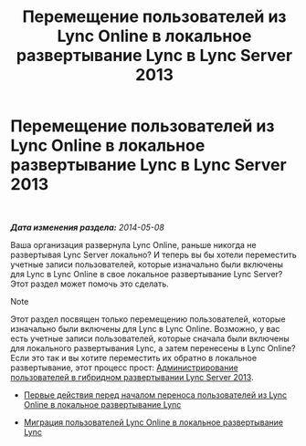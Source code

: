 ﻿---
title: Перемещение пользователей из Lync Online в локальное развертывание Lync в Lync Server 2013
TOCTitle: Перемещение пользователей из Lync Online в локальное развертывание Lync в Lync Server 2013
ms:assetid: 55733bb5-6742-4daf-8db5-1c5df86f4cea
ms:mtpsurl: https://technet.microsoft.com/ru-ru/library/Dn689117(v=OCS.15)
ms:contentKeyID: 62247365
ms.date: 06/01/2017
mtps_version: v=OCS.15
ms.translationtype: HT
---

# Перемещение пользователей из Lync Online в локальное развертывание Lync в Lync Server 2013

 

_**Дата изменения раздела:** 2014-05-08_

Ваша организация развернула Lync Online, раньше никогда не развертывая Lync Server локально? И теперь вы бы хотели переместить учетные записи пользователей, которые изначально были включены для Lync в Lync Online в свое локальное развертывание Lync Server? Этот раздел может помочь это сделать.

> [!NOTE]  
> Этот раздел посвящен только перемещению пользователей, которые изначально были включены для Lync в Lync Online. Возможно, у вас есть учетные записи пользователей, которые сначала были включены для локального развертывания Lync, а затем перенесены в Lync Online? Если это так и вы хотите переместить их обратно в локальное развертывание, этот процесс прост: <a href="lync-server-2013-administering-users-in-a-hybrid-deployment.md">Администрирование пользователей в гибридном развертывании Lync Server 2013</a>.

  - [Первые действия перед началом переноса пользователей из Lync Online в локальное развертывание Lync](lync-server-2013-first-steps-before-you-start-migrating-users-from-lync-online-to-lync-on-premises.md)

  - [Миграция пользователей Lync Online в локальное развертывание Lync](lync-server-2013-migrating-lync-online-users-to-lync-on-premises.md)

